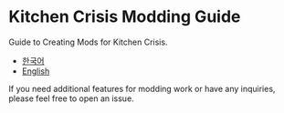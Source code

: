 # Kitchen Crisis Modding Guide

Guide to Creating Mods for Kitchen Crisis.

- [한국어](docs/ko/README.md)
- [English](docs/en/README.md)

If you need additional features for modding work or have any inquiries, please feel free to open an issue.
